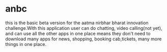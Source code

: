 # anbc
this is the basic beta version for the aatma nirbhar bharat innovation challenge.With this application user can do chatting, video calling(not yet), and can use all the other apps in one place means they don't need to download many apps for news, shopping, booking cab,tickets, many more things in one place.
